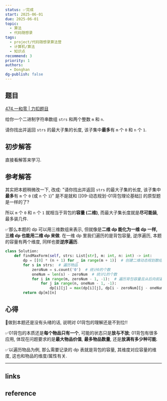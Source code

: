 ```yaml
---
status: ✅完成
start: 2025-06-01
due: 2025-06-01
topic:
  - 算法
  - 代码随想录
tags:
  - project/代码随想录算法营
  - 计算机/算法
  - 知识点
recommend: 3
priority: 1
authors:
  - Donghan
dg-publish: false
---
```

## 题目
[474.一和零 | 力扣题目](https://leetcode.cn/problems/ones-and-zeroes/)

给你一个二进制字符串数组 `strs` 和两个整数 `m` 和 `n`.

请你找出并返回 `strs` 的最大子集的长度, 该子集中**最多**有 `m` 个 `0` 和 `n` 个 `1`.

## 初步解答
直接看解答来学习.
## 参考解答
其实把本题稍微改一下, 改成: "请你找出并返回 `strs` 的最大子集的长度, 该子集中**最多**有 `m` 个 `0` (或 `n` 个 `1`)" 是不是就和 [[09-动态规划-01背包理论基础]] 的原型题是一样的了?

所以 `m` 个 `0` 和 `n` 个 `1` 就相当于背包的**容量 (二维)**, 而最大子集长度就是**尽可能装**, 最多装几件.

✅那么本题的 dp 可以用三维数组来表示, 但就像是**二维 dp 能化为一维 dp 一样, 三维 dp 也能用二维 dp 来做**. 在一维 dp 里我们遍历的是背包容量, 逆序遍历, 本题的容量有两个维度, 同样也要**逆序遍历**.
```python
class Solution:
    def findMaxForm(self, strs: List[str], m: int, n: int) -> int:
        dp = [[0] * (n + 1) for _ in range(m + 1)]  # 创建二维动态规划数组，初始化为0
        for s in strs:  # 遍历物品
            zeroNum = s.count('0')  # 统计0的个数
            oneNum = len(s) - zeroNum  # 统计1的个数
            for i in range(m, zeroNum - 1, -1):  # 遍历背包容量且从后向前遍历
                for j in range(n, oneNum - 1, -1):
                    dp[i][j] = max(dp[i][j], dp[i - zeroNum][j - oneNum] + 1)  # 状态转移方程
        return dp[m][n]
```

## 心得
🚨做到本题还是没有头绪的话, 说明对 01背包的理解还是不到位!!

✅01背包的本质还是**每个物品只有一个**, 可能的状态只是**放与不放**; 01背包有很多应用, 体现在问题要求的是**最大物品价值**, **最多物品数量**, 还是**放满有多少种可能**.

✅以遍历物品为例, 那么需要记录的 dp 表就是背包的容量, 其维度对应容量的维度, 这也和物品的维度/属性有关.


---
## links


## reference
